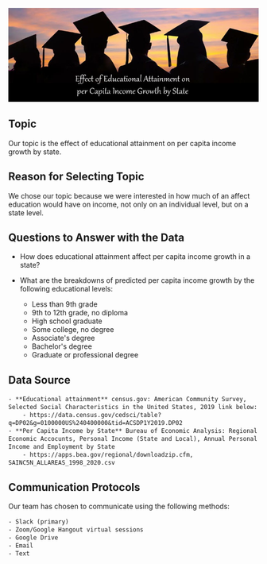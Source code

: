 ![Per Capita Income Growth](Resources/Educ_Attnmt.jpg)

## Topic
Our topic is the effect of educational attainment on per capita income growth by state.

## Reason for Selecting Topic
We chose our topic because we were interested in how much of an affect education would have on income, not only on an individual level, but on a state level.

## Questions to Answer with the Data

- How does educational attainment affect per capita income growth in a state?
- What are the breakdowns of predicted per capita income growth by the following educational levels:

	- Less than 9th grade
	- 9th to 12th grade, no diploma
	- High school graduate
	- Some college, no degree
	- Associate's degree
	- Bachelor's degree
	- Graduate or professional degree

## Data Source

	- **Educational attainment** census.gov: American Community Survey, Selected Social Characteristics in the United States, 2019 link below: 
		- https://data.census.gov/cedsci/table?q=DP02&g=0100000US%240400000&tid=ACSDP1Y2019.DP02
	- **Per Capita Income by State** Bureau of Economic Analysis: Regional Economic Accocunts, Personal Income (State and Local), Annual Personal Income and Employment by State
		- https://apps.bea.gov/regional/downloadzip.cfm, SAINC5N_ALLAREAS_1998_2020.csv

## Communication Protocols

Our team has chosen to communicate using the following methods:

	- Slack (primary)
	- Zoom/Google Hangout virtual sessions
	- Google Drive
	- Email
	- Text 